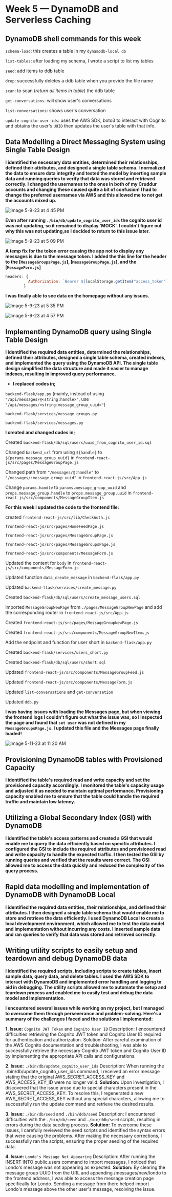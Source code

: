# Week 5 — DynamoDB and Serverless Caching

## DynamoDB shell commands for this week

   `schema-load`: this creates a table in my `dynamodb-local db`
   
   `list-tables`: after loading my schema, I wrote a script to list my tables
   
   `seed`: add items to ddb table
   
   `drop`: successfully deletes a ddb table when you provide the file name
   
   `scan`: to scan (_return all items in table_) the ddb table
   
   `get-conversations`: will show user's conversations
   
   `list-conversations`: shows user's conversation
   
   `update-cognito-user-ids`: uses the AWS SDK, boto3 to interact with Cognito and obtains the user's `UUID` then updates the user's table with that info.


## **Data Modelling a Direct Messaging System using Single Table Design**

**I identified the necessary data entities, determined their relationships, defined their attributes, and designed a single table schema. I normalized the data to ensure data integrity and tested the model by inserting sample data and running queries to verify that data was stored and retrieved correctly. I changed the usernames to the ones in both of my Cruddur accounts and changing these caused quite a bit of confusion! I had to change the preferred usernames via AWS and this allowed me to not get the accounts mixed up.** 

![Image 5-9-23 at 4 45 PM](https://github.com/kodexkate/aws-bootcamp-cruddur-2023/assets/122316410/d5693adf-58f9-4bfa-881f-5179c93de780)

**Even after running `./bin/db/update_cognito_user_ids` the cognito user id was not updating, so it remained to display 'MOCK'. I couldn't figure out why this was not updating,so I decided to return to this issue later.**


![Image 5-9-23 at 5 09 PM](https://github.com/kodexkate/aws-bootcamp-cruddur-2023/assets/122316410/b70a623f-af4f-4678-8d05-2ab74afa9e2d)



**A temp fix for the token error causing the app not to display any messages is due to the message token. I added the this line for the header to the [`MessageGroupsPage.js`], [`MessageGroupPage.js`], and the [`MessageForm.js`]**

```js
headers: {
          Authorization: `Bearer ${localStorage.getItem("access_token")}`
        }
```


**I was finally able to see data on the homepage without any issues.**


![Image 5-9-23 at 5 35 PM](https://github.com/kodexkate/aws-bootcamp-cruddur-2023/assets/122316410/4847158d-f808-4b54-9da0-dc02a6db593e)

![Image 5-9-23 at 4 57 PM](https://github.com/kodexkate/aws-bootcamp-cruddur-2023/assets/122316410/e498071c-1d8f-4fd1-bf4a-851cd9dd4b05)

## Implementing DynamoDB query using Single Table Design

**I identified the required data entities, determined the relationships, defined their attributes, designed a single table schema, created indexes, and implemented the query using the DynamoDB API. The single table design simplified the data structure and made it easier to manage indexes, resulting in improved query performance.** 

- **I replaced codes in;**

`backend-flask/app.py` (mainly, instead of using `"/api/messages/@<string:handle>"`, use `"/api/messages/<string:message_group_uuid>"`)

`backend-flask/services/message_groups.py`

`backend-flask/services/messages.py`


**I created and changed codes in;**

Created `backend-flask/db/sql/users/uuid_from_cognito_user_id.sql`

Changed `backend_url` from using `${handle}` to `${params.message_group_uuid}` in `frontend-react-js/src/pages/MessageGroupPage.js`

Changed path from `"/messages/@:handle"` to `"/messages/:message_group_uuid"` in `frontend-react-js/src/App.js`

Change `params.handle` to `params.message_group_uuid` and `props.message_group.handle` to `props.message_group.uuid` in `frontend-react-js/src/components/MessageGroupItem.js`


**For this week I updated the code to the frontend file:**

created `frontend-react-js/src/lib/CheckAuth.js` 

`frontend-react-js/src/pages/HomeFeedPage.js`

`frontend-react-js/src/pages/MessageGroupPage.js`

`frontend-react-js/src/pages/MessageGroupsPage.js`

`frontend-react-js/src/components/MessageForm.js`

Updated the content for `body` in `frontend-react-js/src/components/MessageForm.js`

Updated function `data_create_message` in `backend-flask/app.py`

Updated `backend-flask/services/create_message.py` 

Created `backend-flask/db/sql/users/create_message_users.sql`

Imported `MessageGroupNewPage` from `./pages/MessageGroupNewPage` and add the corresponding router in `frontend-react-js/src/App.js`

Created `frontend-react-js/src/pages/MessageGroupNewPage.js`

Created `frontend-react-js/src/components/MessageGroupNewItem.js`

Add the endpoint and function for user short in `backend-flask/app.py`

Created `backend-flask/services/users_short.py`

Created `backend-flask/db/sql/users/short.sql`

Updated `frontend-react-js/src/components/MessageGroupFeed.js`

Updated `frontend-react-js/src/components/MessageForm.js`

Updated `list-conversations` and `get-conversation`

Updated `ddb.py` 

**I was having issues with loading the Messages page, but when viewing the frontend logs I couldn't figure out what the issue was, so I inspected the page and found that `set user` was not defined in my `MessageGroupsPage.js`. I updated this file and the Messages page finally loaded!**


![Image 5-11-23 at 11 20 AM](https://github.com/kodexkate/aws-bootcamp-cruddur-2023/assets/122316410/147123e2-f91d-4b53-97d7-0ebd207572d2)


## Provisioning DynamoDB tables with Provisioned Capacity

**I identified the table's required read and write capacity and set the provisioned capacity accordingly. I monitored the table's capacity usage and adjusted it as needed to maintain optimal performance. Provisioning capacity enabled me to ensure that the table could handle the required traffic and maintain low latency.**


## Utilizing a Global Secondary Index (GSI) with DynamoDB

**I identified the table's access patterns and created a GSI that would enable me to query the data efficiently based on specific attributes. I configured the GSI to include the required attributes and provisioned read and write capacity to handle the expected traffic. I then tested the GSI by running queries and verified that the results were correct. The GSI allowed me to access the data quickly and reduced the complexity of the query process.**

## Rapid data modelling and implementation of DynamoDB with DynamoDB Local

 **I identified the required data entities, their relationships, and defined their attributes. I then designed a single table schema that would enable me to store and retrieve the data efficiently. I used DynamoDB Local to create a local development environment, which allowed me to test the data model and implementation without incurring any costs. I inserted sample data and ran queries to verify that data was stored and retrieved correctly.**


## Writing utility scripts to easily setup and teardown and debug DynamoDB data

**I identified the required scripts, including scripts to create tables, insert sample data, query data, and delete tables. I used the AWS SDK to interact with DynamoDB and implemented error handling and logging to aid in debugging. The utility scripts allowed me to automate the setup and teardown process and enabled me to easily test and debug the data model and implementation.**

 **I encountered several issues while working on my project, but I managed to overcome them through perseverance and problem-solving. Here's a summary of the challenges I faced and the solutions I implemented:**
 
 **1. Issue:** `Cognito JWT Token` and `Cognito User ID`
Description: I encountered difficulties retrieving the Cognito JWT token and Cognito User ID required for authentication and authorization.
Solution: After careful examination of the AWS Cognito documentation and troubleshooting, I was able to successfully retrieve the necessary Cognito JWT token and Cognito User ID by implementing the appropriate API calls and configurations.

**2. Issue:** `./bin/db/update_cognito_user_ids`
Description: When running the ./bin/db/update_cognito_user_ids command, I received an error message stating that the original AWS_SECRET_ACCESS_KEY and AWS_ACCESS_KEY_ID were no longer valid.
**Solution:** Upon investigation, I discovered that the issue arose due to special characters present in the AWS_SECRET_ACCESS_KEY. To resolve this, I regenerated a new AWS_SECRET_ACCESS_KEY without any special characters, allowing me to successfully run the update command and retrieve the desired results.

**3. Issue:** `./bin/db/seed` and `./bin/ddb/seed`
Description: I encountered difficulties with the `./bin/db/seed` and `./bin/ddb/seed` scripts, resulting in errors during the data seeding process.
**Solution:** To overcome these issues, I carefully reviewed the seed scripts and identified the syntax errors that were causing the problems. After making the necessary corrections, I successfully ran the scripts, ensuring the proper seeding of the required data.

**4. Issue:** `Londo's Message Not Appearing`
Description: After running the INSERT INTO public.users command to import messages, I noticed that Londo's message was not appearing as expected.
**Solution:** By clearing the message group UUID from the URL and appending /messages/new/londo to the frontend address, I was able to access the message creation page specifically for Londo. Sending a message from there helped import Londo's message above the other user's message, resolving the issue.



